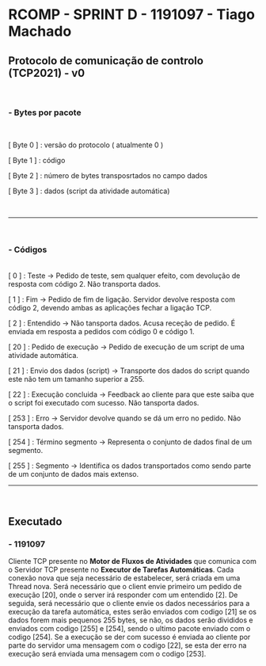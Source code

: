 # RCOMP - SPRINT D - 1191097 - Tiago Machado
 
## Protocolo de comunicação de controlo (TCP2021) - v0
<br>

### - Bytes por pacote 

<br>

[ Byte 0 ] : versão do protocolo ( atualmente 0 )

[ Byte 1 ] : código

[ Byte 2 ] : número de bytes transposrtados no campo dados

[ Byte 3 ] : dados (script da atividade automática)

<br>

---
<br>

### - Códigos
<br>
[ 0 ] : Teste -> Pedido de teste, sem qualquer efeito, com devolução de resposta com código 2. Não transporta dados.

[ 1 ] : Fim -> Pedido de fim de ligação. Servidor devolve resposta com código 2, devendo ambas as aplicações fechar a ligação TCP.

[ 2 ] : Entendido -> Não tansporta dados. Acusa receção de pedido. É
enviada em resposta a pedidos com código 0 e código 1.

[ 20 ] : Pedido de execução -> Pedido de execução de um script de uma atividade automática.

[ 21 ] : Envio dos dados (script) -> Transporte dos dados do script quando este não tem um tamanho superior a 255.

[ 22 ] : Execução concluida ->  Feedback ao cliente para que este saiba que o script foi executado com sucesso. Não tansporta dados. 

[ 253 ] : Erro -> Servidor devolve quando se dá um erro no pedido. Não tansporta dados.

[ 254 ] : Término segmento -> Representa o conjunto de dados final de um segmento.

[ 255 ] : Segmento -> Identifica os dados transportados como sendo parte de um conjunto de dados mais extenso.

---
<br>


## Executado

### - 1191097

Cliente TCP presente no <b>Motor de Fluxos de Atividades</b> que comunica com o Servidor TCP presente no <b>Executor de Tarefas Automáticas</b>.
Cada conexão nova que seja necessário de estabelecer, será criada em uma Thread nova. Será necessário que o client envie primeiro um pedido de execução [20], onde o server irá responder com um entendido [2]. De seguida, será necessário que o cliente envie os dados necessários para a execução da tarefa automática, estes serão enviados com codigo [21] se os dados forem mais pequenos 255 bytes, se não, os dados serão divididos e enviados com codigo [255] e [254], sendo o ultimo pacote enviado com o codigo [254]. Se a execução se der com sucesso é enviada ao cliente por parte do servidor uma mensagem com o codigo [22], se esta der erro na execução será enviada uma mensagem com o codigo [253].